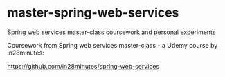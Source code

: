 # master-spring-web-services
Spring web services master-class coursework and personal experiments

Coursework from Spring web services master-class - a Udemy course by in28minutes:

https://github.com/in28minutes/spring-web-services
